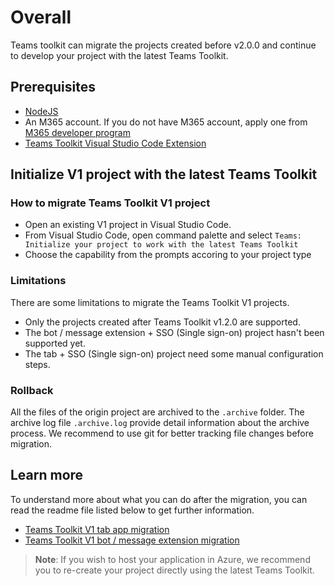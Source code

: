 # Overall
Teams toolkit can migrate the projects created before v2.0.0 and continue to develop your project with the latest Teams Toolkit.

## Prerequisites
- [NodeJS](https://nodejs.org/en/)
- An M365 account. If you do not have M365 account, apply one from [M365 developer program](https://developer.microsoft.com/en-us/microsoft-365/dev-program)
- [Teams Toolkit Visual Studio Code Extension](https://aka.ms/teams-toolkit) 

##  Initialize V1 project with the latest Teams Toolkit
### How to migrate Teams Toolkit V1 project
- Open an existing V1 project in Visual Studio Code.
- From Visual Studio Code, open command palette and select `Teams: Initialize your project to work with the latest Teams Toolkit`
- Choose the capability from the prompts accoring to your project type 

### Limitations
There are some limitations to migrate the Teams Toolkit V1 projects.
- Only the projects created after Teams Toolkit v1.2.0 are supported.
- The bot / message extension + SSO (Single sign-on) project hasn't been supported yet.
- The tab + SSO (Single sign-on) project need some manual configuration steps.

### Rollback
All the files of the origin project are archived to the `.archive` folder. The archive log file `.archive.log` provide detail information about the archive process.
We recommend to use git for better tracking file changes before migration.

## Learn more
To understand more about what you can do after the migration, you can read the readme file listed below to get further information.
- [Teams Toolkit V1 tab app migration](./migrate-v1-tab.md)
- [Teams Toolkit V1 bot / message extension migration](./migrate-v1-bot.md)
>**Note**: If you wish to host your application in Azure, we recommend you to re-create your project directly using the latest Teams Toolkit.




